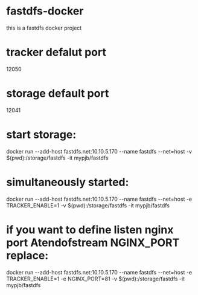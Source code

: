 # fastdfs-docker
this is a fastdfs docker project

# tracker defalut port
12050
# storage default port
12041
# start storage:
docker run --add-host fastdfs.net:10.10.5.170 --name fastdfs --net=host -v $(pwd):/storage/fastdfs -it mypjb/fastdfs

# simultaneously started:
docker run --add-host fastdfs.net:10.10.5.170 --name fastdfs --net=host -e TRACKER_ENABLE=1 -v $(pwd):/storage/fastdfs -it mypjb/fastdfs


# if you want to define listen nginx port Atendofstream NGINX_PORT replace:
docker run --add-host fastdfs.net:10.10.5.170 --name fastdfs --net=host -e TRACKER_ENABLE=1 -e NGINX_PORT=81 -v $(pwd):/storage/fastdfs -it mypjb/fastdfs
